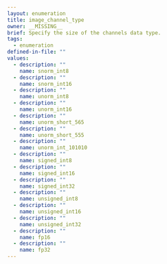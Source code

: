 ```yaml
---
layout: enumeration
title: image_channel_type
owner: __MISSING__
brief: Specify the size of the channels data type.
tags:
  - enumeration
defined-in-file: ""
values:
  - description: ""
    name: snorm_int8
  - description: ""
    name: snorm_int16
  - description: ""
    name: unorm_int8
  - description: ""
    name: unorm_int16
  - description: ""
    name: unorm_short_565
  - description: ""
    name: unorm_short_555
  - description: ""
    name: unorm_int_101010
  - description: ""
    name: signed_int8
  - description: ""
    name: signed_int16
  - description: ""
    name: signed_int32
  - description: ""
    name: unsigned_int8
  - description: ""
    name: unsigned_int16
  - description: ""
    name: unsigned_int32
  - description: ""
    name: fp16
  - description: ""
    name: fp32
---
```

